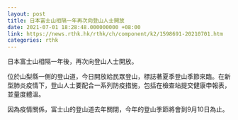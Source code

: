 ```yaml
---
layout: post
title: 日本富士山相隔一年再次向登山人士開放
date: 2021-07-01 18:28:48.000000000 +08:00
link: https://news.rthk.hk/rthk/ch/component/k2/1598691-20210701.htm
categories: rthk
---
```


日本富士山相隔一年後，再次向登山人士開放。

位於山梨縣一側的登山道，今日開放給民眾登山，標誌著夏季登山季節來臨。在新型肺炎疫情下，登山人士要配合一系列防疫措施，包括在檢查站提交健康申報表，並量度體溫。

因為疫情關係，富士山的登山道去年關閉，今年的登山季節將會到9月10日為止。

